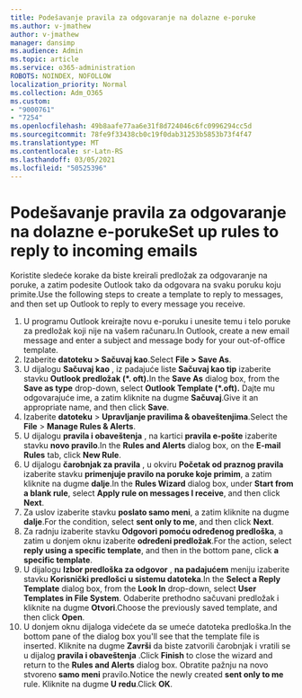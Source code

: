 ```yaml
---
title: Podešavanje pravila za odgovaranje na dolazne e-poruke
ms.author: v-jmathew
author: v-jmathew
manager: dansimp
ms.audience: Admin
ms.topic: article
ms.service: o365-administration
ROBOTS: NOINDEX, NOFOLLOW
localization_priority: Normal
ms.collection: Adm_O365
ms.custom:
- "9000761"
- "7254"
ms.openlocfilehash: 49b8aafe77aa6e31f8d724046c6fc0996294cc5d
ms.sourcegitcommit: 78fe9f33438cb0c19f0dab31253b5853b73f4f47
ms.translationtype: MT
ms.contentlocale: sr-Latn-RS
ms.lasthandoff: 03/05/2021
ms.locfileid: "50525396"
---
```

# <a name="set-up-rules-to-reply-to-incoming-emails"></a><span data-ttu-id="d3c66-102">Podešavanje pravila za odgovaranje na dolazne e-poruke</span><span class="sxs-lookup"><span data-stu-id="d3c66-102">Set up rules to reply to incoming emails</span></span>

<span data-ttu-id="d3c66-103">Koristite sledeće korake da biste kreirali predložak za odgovaranje na poruke, a zatim podesite Outlook tako da odgovara na svaku poruku koju primite.</span><span class="sxs-lookup"><span data-stu-id="d3c66-103">Use the following steps to create a template to reply to messages, and then set up Outlook to reply to every message you receive.</span></span>

1. <span data-ttu-id="d3c66-104">U programu Outlook kreirajte novu e-poruku i unesite temu i telo poruke za predložak koji nije na vašem računaru.</span><span class="sxs-lookup"><span data-stu-id="d3c66-104">In Outlook, create a new email message and enter a subject and message body for your out-of-office template.</span></span>
2. <span data-ttu-id="d3c66-105">Izaberite **datoteku > Sačuvaj kao**.</span><span class="sxs-lookup"><span data-stu-id="d3c66-105">Select **File > Save As**.</span></span>
3. <span data-ttu-id="d3c66-106">U dijalogu **Sačuvaj kao** , iz padajuće liste **Sačuvaj kao tip** izaberite stavku **Outlook predložak (\*. oft).**</span><span class="sxs-lookup"><span data-stu-id="d3c66-106">In the **Save As** dialog box, from the **Save as type** drop-down, select **Outlook Template (\*.oft).**</span></span> <span data-ttu-id="d3c66-107">Dajte mu odgovarajuće ime, a zatim kliknite na dugme **Sačuvaj**.</span><span class="sxs-lookup"><span data-stu-id="d3c66-107">Give it an appropriate name, and then click **Save**.</span></span>
4. <span data-ttu-id="d3c66-108">Izaberite **datoteku**  >  **Upravljanje pravilima & obaveštenjima**.</span><span class="sxs-lookup"><span data-stu-id="d3c66-108">Select the **File** > **Manage Rules & Alerts**.</span></span>
5. <span data-ttu-id="d3c66-109">U dijalogu **pravila i obaveštenja** , na kartici **pravila e-pošte** izaberite stavku **novo pravilo**.</span><span class="sxs-lookup"><span data-stu-id="d3c66-109">In the **Rules and Alerts** dialog box, on the **E-mail Rules** tab, click **New Rule**.</span></span>
6. <span data-ttu-id="d3c66-110">U dijalogu **čarobnjak za pravila** , u okviru **Početak od praznog pravila** izaberite stavku **primenjuje pravilo na poruke koje primim**, a zatim kliknite na dugme **dalje**.</span><span class="sxs-lookup"><span data-stu-id="d3c66-110">In the **Rules Wizard** dialog box, under **Start from a blank rule**, select **Apply rule on messages I receive**, and then click **Next**.</span></span>
7. <span data-ttu-id="d3c66-111">Za uslov izaberite stavku **poslato samo meni**, a zatim kliknite na dugme **dalje**.</span><span class="sxs-lookup"><span data-stu-id="d3c66-111">For the condition, select **sent only to me**, and then click **Next**.</span></span>
8. <span data-ttu-id="d3c66-112">Za radnju izaberite stavku **Odgovori pomoću određenog predloška**, a zatim u donjem oknu izaberite **određeni predložak**.</span><span class="sxs-lookup"><span data-stu-id="d3c66-112">For the action, select **reply using a specific template**, and then in the bottom pane, click **a specific template**.</span></span>
9. <span data-ttu-id="d3c66-113">U dijalogu **Izbor predloška za odgovor** , **na padajućem** meniju izaberite stavku **Korisnički predlošci u sistemu datoteka**.</span><span class="sxs-lookup"><span data-stu-id="d3c66-113">In the **Select a Reply Template** dialog box, from the **Look In** drop-down, select **User Templates in File System**.</span></span> <span data-ttu-id="d3c66-114">Odaberite prethodno sačuvani predložak i kliknite na dugme **Otvori**.</span><span class="sxs-lookup"><span data-stu-id="d3c66-114">Choose the previously saved template, and then click **Open**.</span></span>
10. <span data-ttu-id="d3c66-115">U donjem oknu dijaloga videćete da se umeće datoteka predloška.</span><span class="sxs-lookup"><span data-stu-id="d3c66-115">In the bottom pane of the dialog box you'll see that the template file is inserted.</span></span> <span data-ttu-id="d3c66-116">Kliknite na dugme **Završi** da biste zatvorili čarobnjak i vratili se u dijalog **pravila i obaveštenja** .</span><span class="sxs-lookup"><span data-stu-id="d3c66-116">Click **Finish** to close the wizard and return to the **Rules and Alerts** dialog box.</span></span> <span data-ttu-id="d3c66-117">Obratite pažnju na novo stvoreno **samo meni** pravilo.</span><span class="sxs-lookup"><span data-stu-id="d3c66-117">Notice the newly created **sent only to me** rule.</span></span> <span data-ttu-id="d3c66-118">Kliknite na dugme **U redu**.</span><span class="sxs-lookup"><span data-stu-id="d3c66-118">Click **OK**.</span></span>
